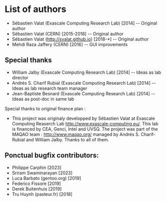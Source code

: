 List of authors
===============

 * Sébastien Valat (Exascale Computing Research Lab) [2014] -- Original author
 * Sébastien Valat (CERN) [2015-2018] -- Original author
 * Sébastien Valat (http://svalat.github.io) [2018-*] -- Original author
 * Mehdi Raza Jaffery (CERN) [2016] -- GUI improvements

Special thanks
--------------

 * William Jalby (Exascale Computing Research Lab) [2014] -- Ideas as lab director
 * Andrés S. Charif Rubial (Exascale Computing Research Lab) [2014] -- Ideas as lab research team manager
 * Jean-Baptiste Besnard (Exascale Computing Research Lab) [2014] -- Ideas as post-doc in same lab

Special thanks to original finance plan :

 - This project was originaly developped by Sébastien Valat at Exascale Computing Reaserch Lab 
   http://www.exascale-computing.eu/. This lab is financed by CEA, Genci, Intel and UVSQ. 
   The project was part of the MAQAO team : http://www.maqao.org/ managed by Andrés S. Charif-Rubial 
   and William Jalby. Thanks to all of them.

Ponctual bugfix contributors:
-----------------------------

 * Philippe Carphin [2023]
 * Sriram Swaminarayan [2023]
 * Luca Barbato (gentoo.org) [2019]
 * Federico Fissore [2019]
 * Derek Buitenhuis [2019]
 * Tru Huynh (pasteur.fr) [2018]
